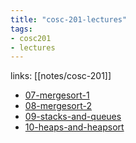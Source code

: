```yaml
---
title: "cosc-201-lectures"
tags:
- cosc201
- lectures
---
```

links: [[notes/cosc-201]]

- [07-mergesort-1](notes/07-mergesort-1.md)
- [08-mergesort-2](notes/08-mergesort-2.md)
- [09-stacks-and-queues](notes/09-stacks-and-queues.md)
- [10-heaps-and-heapsort](notes/10-heaps-and-heapsort.md)